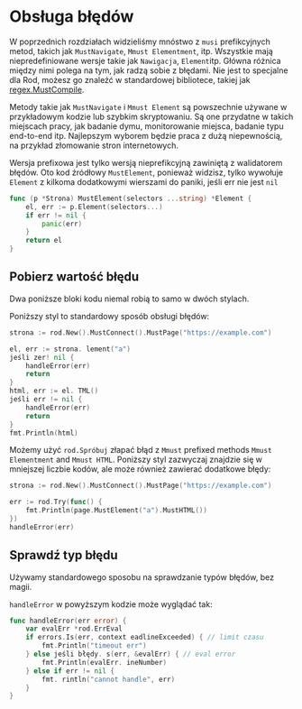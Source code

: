 # Obsługa błędów

W poprzednich rozdziałach widzieliśmy mnóstwo z `musi` prefikcyjnych metod, takich jak `MustNavigate`, `Mmust Elementment`, itp. Wszystkie mają niepredefiniowane wersje takie jak `Nawigacja`, `Element`itp. Główna różnica między nimi polega na tym, jak radzą sobie z błędami. Nie jest to specjalne dla Rod, możesz go znaleźć w standardowej bibliotece, takiej jak [regex.MustCompile](https://golang.org/pkg/regexp/#MustCompile).

Metody takie jak `MustNavigate` i `Mmust Element` są powszechnie używane w przykładowym kodzie lub szybkim skryptowaniu. Są one przydatne w takich miejscach pracy, jak badanie dymu, monitorowanie miejsca, badanie typu end-to-end itp. Najlepszym wyborem będzie praca z dużą niepewnością, na przykład złomowanie stron internetowych.

Wersja prefixowa jest tylko wersją nieprefikcyjną zawiniętą z walidatorem błędów. Oto kod źródłowy `MustElement`, ponieważ widzisz, tylko wywołuje `Element` z kilkoma dodatkowymi wierszami do paniki, jeśli err nie jest `nil`

```go
func (p *Strona) MustElement(selectors ...string) *Element {
    el, err := p.Element(selectors...)
    if err != nil {
        panic(err)
    }
    return el
}
```

## Pobierz wartość błędu

Dwa poniższe bloki kodu niemal robią to samo w dwóch stylach.

Poniższy styl to standardowy sposób obsługi błędów:

```go
strona := rod.New().MustConnect().MustPage("https://example.com")

el, err := strona. lement("a")
jeśli zer! nil {
    handleError(err)
    return
}
html, err := el. TML()
jeśli err != nil {
    handleError(err)
    return
}
fmt.Println(html)
```

Możemy użyć `rod.Spróbuj` złapać błąd z `Mmust` prefixed methods `Mmust Elementment` and `Mmust HTML`. Poniższy styl zazwyczaj znajdzie się w mniejszej liczbie kodów, ale może również zawierać dodatkowe błędy:

```go
strona := rod.New().MustConnect().MustPage("https://example.com")

err := rod.Try(func() {
    fmt.Println(page.MustElement("a").MustHTML())
})
handleError(err)
```

## Sprawdź typ błędu

Używamy standardowego sposobu na sprawdzanie typów błędów, bez magii.

`handleError` w powyższym kodzie może wyglądać tak:

```go
func handleError(err error) {
    var evalErr *rod.ErrEval
    if errors.Is(err, context eadlineExceeded) { // limit czasu
        fmt.Println("timeout err")
    } else jeśli błędy. s(err, &evalErr) { // eval error
        fmt.Println(evalErr. ineNumber)
    } else if err != nil {
        fmt. rintln("cannot handle", err)
    }
}
```
